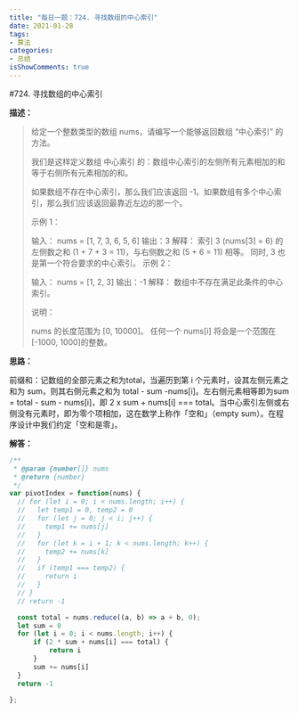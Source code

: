 ```yaml
---
title: "每日一题：724. 寻找数组的中心索引"
date: 2021-01-28
tags:
- 算法
categories:
- 总结
isShowComments: true
---
```


#724. 寻找数组的中心索引

**描述：**

> 给定一个整数类型的数组 nums，请编写一个能够返回数组 “中心索引” 的方法。
>
> 我们是这样定义数组 中心索引 的：数组中心索引的左侧所有元素相加的和等于右侧所有元素相加的和。
>
> 如果数组不存在中心索引，那么我们应该返回 -1。如果数组有多个中心索引，那么我们应该返回最靠近左边的那一个。
>
>  
>
> 示例 1：
>
> 输入：
> nums = [1, 7, 3, 6, 5, 6]
> 输出：3
> 解释：
> 索引 3 (nums[3] = 6) 的左侧数之和 (1 + 7 + 3 = 11)，与右侧数之和 (5 + 6 = 11) 相等。
> 同时, 3 也是第一个符合要求的中心索引。
> 示例 2：
>
> 输入：
> nums = [1, 2, 3]
> 输出：-1
> 解释：
> 数组中不存在满足此条件的中心索引。
>
>
> 说明：
>
> nums 的长度范围为 [0, 10000]。
> 任何一个 nums[i] 将会是一个范围在 [-1000, 1000]的整数。

**思路：**

前缀和：记数组的全部元素之和为total，当遍历到第 i 个元素时，设其左侧元素之和为 sum，则其右侧元素之和为 total - sum -nums[i]。左右侧元素相等即为sum = total - sum - nums[i]，即 2 x sum + nums[i] === total。当中心索引左侧或右侧没有元素时，即为零个项相加，这在数学上称作「空和」（empty sum）。在程序设计中我们约定「空和是零」。

**解答：**

```javascript
/**
 * @param {number[]} nums
 * @return {number}
 */
var pivotIndex = function(nums) {
  // for (let i = 0; i < nums.length; i++) {
  //   let temp1 = 0, temp2 = 0
  //   for (let j = 0; j < i; j++) {
  //     temp1 += nums[j]
  //   }
  //   for (let k = i + 1; k < nums.length; k++) {
  //     temp2 += nums[k]
  //   }
  //   if (temp1 === temp2) {
  //     return i
  //   }
  // }
  // return -1

  const total = nums.reduce((a, b) => a + b, 0);
  let sum = 0
  for (let i = 0; i < nums.length; i++) {
      if (2 * sum + nums[i] === total) {
          return i
      }
      sum += nums[i]
  }
  return -1

};
```


